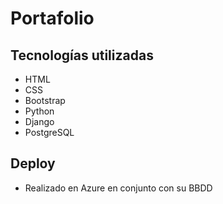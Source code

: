 # Portafolio

## Tecnologías utilizadas
* HTML
* CSS
* Bootstrap
* Python
* Django
* PostgreSQL

## Deploy
* Realizado en Azure en conjunto con su BBDD

